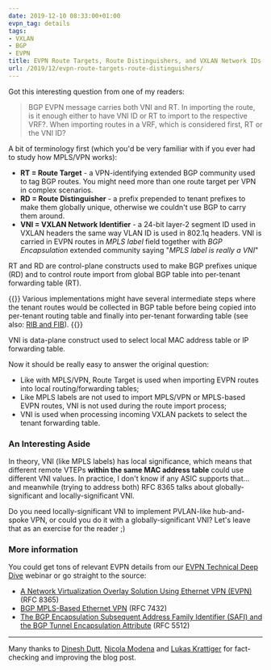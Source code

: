 ```yaml
---
date: 2019-12-10 08:33:00+01:00
evpn_tag: details
tags:
- VXLAN
- BGP
- EVPN
title: EVPN Route Targets, Route Distinguishers, and VXLAN Network IDs
url: /2019/12/evpn-route-targets-route-distinguishers/
---
```

Got this interesting question from one of my readers:

> BGP EVPN message carries both VNI and RT. In importing the route, is it enough either to have VNI ID or RT to import to the respective VRF?. When importing routes in a VRF, which is considered first, RT or the VNI ID?

A bit of terminology first (which you'd be very familiar with if you ever had to study how MPLS/VPN works):
<!--more-->
-   **RT = Route Target** - a VPN-identifying extended BGP community used to tag BGP routes. You might need more than one route target per VPN in complex scenarios.
-   **RD = Route Distinguisher** - a prefix prepended to tenant prefixes to make them globally unique, otherwise we couldn't use BGP to carry them around.
-   **VNI = VXLAN Network Identifier** - a 24-bit layer-2 segment ID used in VXLAN headers the same way VLAN ID is used in 802.1q headers. VNI is carried in EVPN routes in *MPLS label* field together with *BGP Encapsulation* extended community saying "*MPLS label is really a VNI*"

RT and RD are control-plane constructs used to make BGP prefixes unique (RD) and to control route import from global BGP table into per-tenant forwarding table (RT).

{{<note>}}
Various implementations might have several intermediate steps where the tenant routes would be collected in BGP table before being copied into per-tenant routing table and finally into per-tenant forwarding table (see also: [RIB and FIB](/2010/09/ribs-and-fibs/)).
{{</note>}}

VNI is data-plane construct used to select local MAC address table or IP forwarding table.

Now it should be really easy to answer the original question:

-   Like with MPLS/VPN, Route Target is used when importing EVPN routes into local routing/forwarding tables;
-   Like MPLS labels are not used to import MPLS/VPN or MPLS-based EVPN routes, VNI is not used during the route import process;
-   VNI is used when processing incoming VXLAN packets to select the tenant forwarding table.

### An Interesting Aside

In theory, VNI (like MPLS labels) has local significance, which means that different remote VTEPs **within the same MAC address table** could use different VNI values. In practice, I don't know if any ASIC supports that... and meanwhile (trying to address both) RFC 8365 talks about globally-significant and locally-significant VNI.

Do you need locally-significant VNI to implement PVLAN-like hub-and-spoke VPN, or could you do it with a globally-significant VNI? Let's leave that as an exercise for the reader ;)

### More information

You could get tons of relevant EVPN details from our [EVPN Technical Deep Dive](https://www.ipspace.net/EVPN_Technical_Deep_Dive) webinar or go straight to the source:

-   [A Network Virtualization Overlay Solution Using Ethernet VPN (EVPN)](https://tools.ietf.org/html/rfc8365) (RFC 8365)
-   [BGP MPLS-Based Ethernet VPN](https://tools.ietf.org/html/rfc7432) (RFC 7432)
-   [The BGP Encapsulation Subsequent Address Family Identifier (SAFI) and the BGP Tunnel Encapsulation Attribute](https://tools.ietf.org/html/rfc5512) (RFC 5512)

---

Many thanks to [Dinesh Dutt](https://www.ipspace.net/Author:Dinesh_Dutt), [Nicola Modena](https://www.ipspace.net/Expert:Nicola_Modena) and [Lukas Krattiger](https://www.ipspace.net/Author:Lukas_Krattiger) for fact-checking and improving the blog post.
